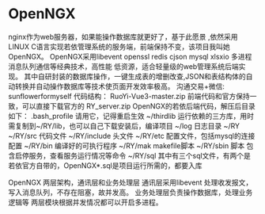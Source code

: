 # OpenNGX
nginx作为web服务器，如果能操作数据库就更好了，基于此愿景 ,依然采用LINUX C语言实现若依管理系统的服务端，前端保持不变，该项目我叫她OpenNGX。 OpenNGX采用libevent openssl redis cjson  mysql xlsxio 多进程 消息队列通信等经典技术，高性能 低资源，适合轻量级的web管理系统后端实现。 其中自研封装的数据库操作，一键生成表的增删改查,JSON和表结构体的自动转换并自动操作数据库等技术使页面开发效率极高。
沟通交易+微信: sunflowerformyself
代码结构：
RuoYi-Vue3-master.zip   前端代码和官方保持一致，可以直接下载官方的
RY_server.zip  OpenNGX的若依后端代码，解压后目录如下：
.bash_profile  请用它，记得重启生效
~/thirdlib     运行依赖的三方库，用时需复制到~/RY/lib，也可以自己下载安装后，编译项目
~/log          日志目录
~/RY           
~/RY/src       代码文件
~/RY/include   头文件
~/RY/etc       配置文件，包括mysql的连接配置
~/RY/bin       编译好的可执行程序
~/RY/mak       makefile脚本
~/RY/sbin      脚本 包含启停服务，查看服务运行情况等命令
~/RY/sql       其中有三个sql文件，有两个是若依官方自带的，OpenNGX*.sql是项目运行所需的，都要入库

OpenNGX 两层架构，通讯层和业务处理层  通讯层采用libevent 处理收发报文，写入消息队列，不存在阻塞，故并发高。 业务处理层负责操作数据库，处理业务逻辑等 两层模块根据并发情况都可以开启多进程。

    
